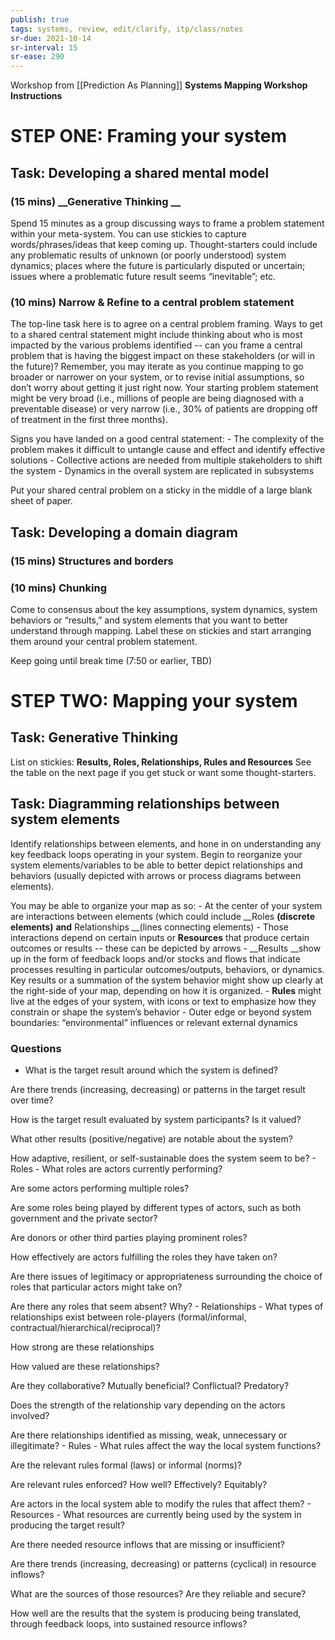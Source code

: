 ```yaml
---
publish: true
tags: systems, review, edit/clarify, itp/class/notes
sr-due: 2021-10-14
sr-interval: 15
sr-ease: 290
---
```

Workshop from [[Prediction As Planning]]
**Systems Mapping Workshop Instructions**
# __STEP ONE: Framing your system__

## Task: Developing a shared mental model
### (15 mins) __Generative Thinking __

Spend 15 minutes as a group discussing ways to frame a problem statement within your meta-system. You can use stickies to capture words/phrases/ideas that keep coming up. Thought-starters could include any problematic results of unknown (or poorly understood) system dynamics; places where the future is particularly disputed or uncertain; issues where a problematic future result seems “inevitable”; etc.

### (10 mins) __Narrow & Refine to a central problem statement__
The top-line task here is to agree on a central problem framing.
Ways to get to a shared central statement might include thinking about who is most impacted by the various problems identified -- can you frame a central problem that is having the biggest impact on these stakeholders (or will in the future)?
Remember, you may iterate as you continue mapping to go broader or narrower on your system, or to revise initial assumptions, so don’t worry about getting it just right now. Your starting problem statement might be very broad (i.e., millions of people are being diagnosed with a preventable disease) or very narrow (i.e., 30% of patients are dropping off of treatment in the first three months).

Signs you have landed on a good central statement:
    - The complexity of the problem makes it difficult to untangle cause and effect and identify effective solutions
    - Collective actions are needed from multiple stakeholders to shift the system
    - Dynamics in the overall system are replicated in subsystems

Put your shared central problem on a sticky in the middle of a large blank sheet of paper.
 
 ## **Task: Developing a domain diagram**
### (15 mins) __Structures and borders__
### (10 mins) __Chunking__
Come to consensus about the key assumptions, system dynamics, system behaviors or “results,” and system elements that you want to better understand through mapping. Label these on stickies and start arranging them around your central problem statement.

Keep going until break time (7:50 or earlier, TBD)
# __STEP TWO: Mapping your system__
## **Task: Generative Thinking**
List on stickies: __Results, Roles, Relationships, Rules and Resources__
See the table on the next page if you get stuck or want some thought-starters.

## **Task: Diagramming relationships between system elements**
Identify relationships between elements, and hone in on understanding any key feedback loops operating in your system.
Begin to reorganize your system elements/variables to be able to better depict relationships and behaviors (usually depicted with arrows or process diagrams between elements).

You may be able to organize your map as so:
    - At the center of your system are interactions between elements (which could include __Roles __(discrete elements)__ __and__ Relationships __(lines connecting elements)
    - Those interactions depend on certain inputs or __Resources__ that produce certain outcomes or results -- these can be depicted by arrows
    - __Results __show up in the form of feedback loops and/or stocks and flows that indicate processes resulting in particular outcomes/outputs, behaviors, or dynamics. Key results or a summation of the system behavior might show up clearly at the right-side of your map, depending on how it is organized.
    - __Rules__ might live at the edges of your system, with icons or text to emphasize how they constrain or shape the system’s behavior
    - Outer edge or beyond system boundaries: “environmental” influences or relevant external dynamics


###  **Questions**
      
- What is the target result around which the system is defined?

Are there trends (increasing, decreasing) or patterns in the target result over time?

How is the target result evaluated by system participants? Is it valued?

What other results (positive/negative) are notable about the system?

How adaptive, resilient, or self-sustainable does the system seem to be?
        - Roles
            - What roles are actors currently performing?

Are some actors performing multiple roles?

Are some roles being played by different types of actors, such as both government and the private sector?

Are donors or other third parties playing prominent roles?

How effectively are actors fulfilling the roles they have taken on?

Are there issues of legitimacy or appropriateness surrounding the choice of roles that particular actors might take on?

Are there any roles that seem absent? Why?
        - Relationships
            - What types of relationships exist between role-players (formal/informal, contractual/hierarchical/reciprocal)?

How strong are these relationships

How valued are these relationships?

Are they collaborative? Mutually beneficial? Conflictual? Predatory?

Does the strength of the relationship vary depending on the actors involved?

Are there relationships identified as missing, weak, unnecessary or illegitimate?
        - Rules
            - What rules affect the way the local system functions?

Are the relevant rules formal (laws) or informal (norms)?

Are relevant rules enforced? How well? Effectively? Equitably?

Are actors in the local system able to modify the rules that affect them?
        - Resources
            - What resources are currently being used by the system in producing the target result?

Are there needed resource inflows that are missing or insufficient?

Are there trends (increasing, decreasing) or patterns (cyclical) in resource inflows?

What are the sources of those resources? Are they reliable and secure?

How well are the results that the system is producing being translated, through feedback loops, into sustained resource inflows?
